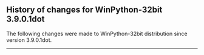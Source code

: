 ﻿## History of changes for WinPython-32bit 3.9.0.1dot

The following changes were made to WinPython-32bit distribution since version 3.9.0.1dot.

* * *
